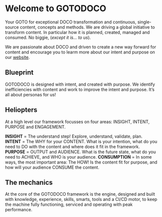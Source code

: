# Welcome to GOTODOCO

Your GOTO for exceptional DOCO transformation and continuous, single-source content, concepts and methods. 
We are driving a global initiative to transform content. In particular how it is planned, created, managed and consumed.
No biggie, (_except it is... to us_).

We are passionate about DOCO and driven to create a new way forward for content and encourage you to learm more about our intent and purpose on our [website](https://gotodoco.com).

## Blueprint

GOTODOCO is designed with intent, and created with purpose. 
We identify inefficiencies with content and work to improve the intent and purpose. 
It’s all about personas for us!

## Heliopters

At a high level our framework focusses on four areas: INSIGHT, INTENT, PURPOSE and ENGAGEMENT.

**INSIGHT** = The understand step! Explore, understand, validate, plan.
**INTENT** = The WHY for your CONTENT. What is your intention, what do you need to DO with the content and where does it fit in the framework.
**PURPOSE** = OUTPUT and AUDIENCE. What is the future state, what do you need to ACHIEVE, and WHO is your audience. 
**CONSUMPTION** = In some ways, the most important area: The HOW! Is the content fit for purpose, and how will your audience CONSUME the content.

## The mechanics

At the core of the GOTODOCO framework is the engine, designed and built with knowledge, experience, skills, smarts, tools and a CI/CD motor, to keep the machine fully functioning, serviced and operating with peak performance.


